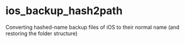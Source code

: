 # ios_backup_hash2path
Converting hashed-name backup files of iOS to their normal name (and restoring the folder structure)
